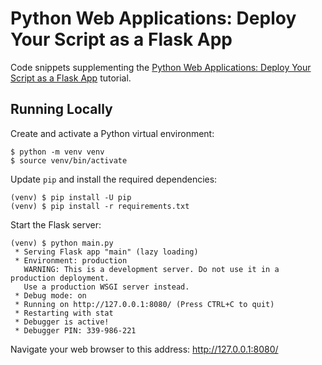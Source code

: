 # Python Web Applications: Deploy Your Script as a Flask App

Code snippets supplementing the [Python Web Applications: Deploy Your Script as a Flask App](https://realpython.com/python-web-applications-update/) tutorial.

## Running Locally

Create and activate a Python virtual environment:

```shell
$ python -m venv venv
$ source venv/bin/activate
```

Update `pip` and install the required dependencies:

```shell
(venv) $ pip install -U pip
(venv) $ pip install -r requirements.txt
```

Start the Flask server:

```shell
(venv) $ python main.py
 * Serving Flask app "main" (lazy loading)
 * Environment: production
   WARNING: This is a development server. Do not use it in a production deployment.
   Use a production WSGI server instead.
 * Debug mode: on
 * Running on http://127.0.0.1:8080/ (Press CTRL+C to quit)
 * Restarting with stat
 * Debugger is active!
 * Debugger PIN: 339-986-221
```

Navigate your web browser to this address: <http://127.0.0.1:8080/>
